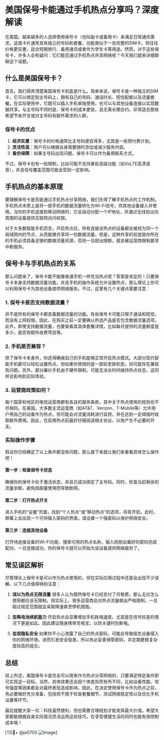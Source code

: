 # 美国保号卡能通过手机热点分享吗？深度解读

在美国，越来越多的人选择使用保号卡（也叫副卡或备用卡）来满足日常通讯需求。这类卡片通常具有独立的号码和套餐，功能类似于一张完整的SIM卡，但往往价格更实惠，适合短期旅行、备用通讯或者作为学生卡等用途。然而，对于这些保号卡，许多人会有疑问：它们能否通过手机热点共享网络呢？今天我们就来详细聊聊这个话题。

## 什么是美国保号卡？

首先，我们得弄清楚美国保号卡到底是什么。简单来说，保号卡是一种独立的SIM卡，它可以绑定到主号码上，拥有自己的号码、通话时长、短信配额以及流量套餐。在实际使用中，它既可以插入手机单独使用，也可以与其他设备连接以实现数据共享。与主号码不同的是，保号卡的成本更低，且无需长期合约，非常适合那些希望节省开支或对主号码有额外需求的人群。

### 保号卡的优点

1. **经济实惠**：保号卡的价格通常比主号码便宜得多，尤其是一些预付费计划。
2. **灵活性高**：用户可以根据自身需要随时添加或减少服务内容。
3. **备份保障**：如果主号码出现问题，保号卡可以作为备用联系方式。

不过，保号卡也有一些限制，比如可能不支持某些高级功能（如VoLTE高清语音），并且信号覆盖范围可能会受到一定影响。

## 手机热点的基本原理

要理解保号卡是否能通过手机热点分享网络，我们先得了解手机热点的工作机制。手机热点本质上是将一部手机的数据流量转化为Wi-Fi信号，供其他设备接入并使用。当你的手机连接到移动网络时，它会自动分配一个IP地址，并通过无线协议向周围的设备提供互联网访问权限。

对于大多数智能手机而言，开启热点后，所有连接该热点的设备都会被视为同一个局域网内的节点，从而能够共享同一份数据流量。但是，这种共享的前提是你所在的手机必须具备足够的数据流量资源，否则一旦超出限额，就会被运营商限制甚至中断服务。

## 保号卡与手机热点的关系

那么问题来了，保号卡能不能像普通手机一样充当热点呢？答案是肯定的！只要保号卡本身支持数据流量功能，并且手机的操作系统允许设置热点，那么理论上你可以利用保号卡为其他设备提供网络服务。不过，这里有几个关键点需要注意：

### 1. 保号卡是否支持数据流量？
并不是所有的保号卡都具备数据流量的功能。有些保号卡可能只限于通话和短信，而没有上网权限。因此，在购买之前一定要确认所选产品是否包含数据流量选项。此外，即使支持数据流量，也要查看其具体套餐详情，比如每月提供的流量额度是多少，是否有额外收费项目等。

### 2. 手机是否兼容？
除了保号卡本身外，你还得确保自己的手机能够正常开启热点模式。大部分现代智能手机都可以轻松设置热点，但如果你使用的是一部较老款机型，则可能存在兼容性问题。另外，部分廉价手机由于硬件限制，可能无法长时间维持热点状态，这同样会影响到实际体验。

### 3. 运营商政策如何？
每个国家和地区的电信运营商都有各自的服务条款，其中关于热点使用的规则也不尽相同。在美国，大多数主流运营商（如AT&T、Verizon、T-Mobile等）允许用户用自己的设备作为热点，但可能会对流量消耗进行监控，并在达到一定阈值时收取额外费用。因此，在启用热点前最好仔细阅读相关协议，以免产生不必要的开支。

### 实际操作步骤

假设你已经确定了以上条件都没有问题，那么接下来就让我们来看看具体怎么操作吧！

#### 第一步：检查保号卡状态
确保你的保号卡处于激活状态，并且已成功绑定了主号码。同时，检查当前剩余的流量余额，避免因超量使用而导致断网。

#### 第二步：打开热点开关
进入手机的“设置”页面，找到“个人热点”或“移动热点”的选项，将其开启。此时，屏幕上会出现一个可供输入密码的界面，请设置一个强密码以保护网络安全。

#### 第三步：连接其他设备
打开待连接设备的Wi-Fi功能，搜索可用的热点名称，输入刚刚设置好的密码完成配对。一旦连接成功，你的保号卡就可以开始为该设备提供网络服务了。

## 常见误区解析

尽管理论上保号卡是可以作为热点使用的，但在实际应用过程中还是会出现不少误解。以下几点值得特别注意：

1. **误以为热点无限流量**
   很多人认为既然保号卡已经支付了月租费，那么无论怎么使用都应该无限制。但实际上，很多运营商会对热点流量做出严格限制，一旦超过规定范围就会采取降速甚至停机措施。

2. **忽略电池续航能力**
   开启热点会显著增加手机耗电速度，尤其是在信号较差的情况下更是如此。因此建议随身携带充电宝，以防关键时刻断电。

3. **忽视隐私安全**
   如果你不小心泄露了自己的热点密码，可能会导致陌生设备侵入你的网络环境，进而引发安全隐患。所以务必妥善保管密码，并定期更换复杂度较高的组合。

## 总结

综上所述，美国保号卡是完全可以用来作为热点分享网络的，只要满足特定条件即可实现这一目标。当然，具体效果还会因个体差异而有所不同，比如设备性能、信号强度等因素都会对最终表现造成影响。因此，在决定使用保号卡作为热点之前，务必要做好充分准备，包括但不限于检查套餐细节、测试网络稳定性以及优化手机设置等环节。

最后提醒大家一句：科技虽然便利，但也需要合理规划才能发挥最大价值。希望大家都能根据自身实际情况灵活运用这些技巧，在享受便捷生活的同时也能有效控制成本哦！

[TG💪+ @jx0703 ![Image](https://github.com/user-attachments/assets/dbca1d08-cadb-493c-b0ec-ad6f7a83f270)]